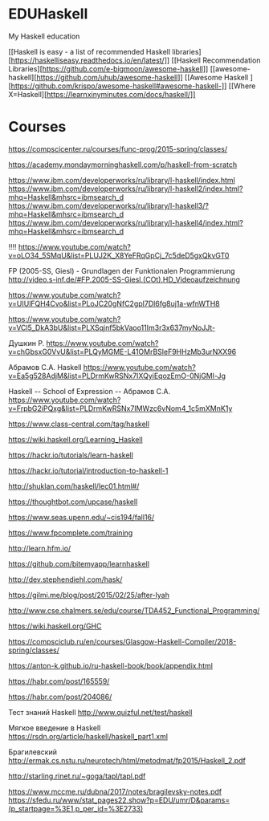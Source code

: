 # EDUHaskell
My Haskell education

[[Haskell is easy - a list of recommended Haskell libraries][https://haskelliseasy.readthedocs.io/en/latest/]]
[[Haskell Recommendation Libraries][https://github.com/e-bigmoon/awesome-haskell]]
[[awesome-haskell][https://github.com/uhub/awesome-haskell]]
[[Awesome Haskell ][https://github.com/krispo/awesome-haskell#awesome-haskell-]]
[[Where X=Haskell][https://learnxinyminutes.com/docs/haskell/]]

# Courses

https://compscicenter.ru/courses/func-prog/2015-spring/classes/

https://academy.mondaymorninghaskell.com/p/haskell-from-scratch

https://www.ibm.com/developerworks/ru/library/l-haskell/index.html
https://www.ibm.com/developerworks/ru/library/l-haskell2/index.html?mhq=Haskell&mhsrc=ibmsearch_d
https://www.ibm.com/developerworks/ru/library/l-haskell3/?mhq=Haskell&mhsrc=ibmsearch_d
https://www.ibm.com/developerworks/ru/library/l-haskell4/index.html?mhq=Haskell&mhsrc=ibmsearch_d



!!!!
https://www.youtube.com/watch?v=oLO34_5SMqU&list=PLUJ2K_X8YeFRqGpCj_7c5deD5gxQkvGT0

FP (2005-SS, Giesl) - Grundlagen der Funktionalen Programmierung
http://video.s-inf.de/#FP.2005-SS-Giesl.(COt).HD_Videoaufzeichnung


https://www.youtube.com/watch?v=UIUlFQH4Cvo&list=PLoJC20gNfC2gpI7Dl6fg8uj1a-wfnWTH8

https://www.youtube.com/watch?v=VCl5_DkA3bU&list=PLXSqjnf5bkVaoo11Im3r3x637myNoJJt-


Душкин Р.
https://www.youtube.com/watch?v=chGbsxG0VvU&list=PLQyMGME-L41OMrBSleF9HHzMb3urNXX96


Абрамов С.А. Haskell
https://www.youtube.com/watch?v=Ea5g528AdjM&list=PLDrmKwRSNx7IXQyiEqozEmO-0NjGMl-Jg

Haskell -- School of Expression  -- Абрамов С.А.
https://www.youtube.com/watch?v=FrpbG2iPQxg&list=PLDrmKwRSNx7IMWzc6vNom4_1c5mXMnK1y


https://www.class-central.com/tag/haskell

https://wiki.haskell.org/Learning_Haskell

https://hackr.io/tutorials/learn-haskell

https://hackr.io/tutorial/introduction-to-haskell-1


http://shuklan.com/haskell/lec01.html#/

https://thoughtbot.com/upcase/haskell


https://www.seas.upenn.edu/~cis194/fall16/

https://www.fpcomplete.com/training

http://learn.hfm.io/

https://github.com/bitemyapp/learnhaskell

http://dev.stephendiehl.com/hask/


https://gilmi.me/blog/post/2015/02/25/after-lyah

http://www.cse.chalmers.se/edu/course/TDA452_Functional_Programming/

https://wiki.haskell.org/GHC

https://compsciclub.ru/en/courses/Glasgow-Haskell-Compiler/2018-spring/classes/

https://anton-k.github.io/ru-haskell-book/book/appendix.html

https://habr.com/post/165559/

https://habr.com/post/204086/

Тест знаний Haskell
http://www.quizful.net/test/haskell

Мягкое введение в Haskell
https://rsdn.org/article/haskell/haskell_part1.xml


Брагилевский
http://ermak.cs.nstu.ru/neurotech/html/metodmat/fp2015/Haskell_2.pdf

http://starling.rinet.ru/~goga/tapl/tapl.pdf

https://www.mccme.ru/dubna/2017/notes/bragilevsky-notes.pdf
https://sfedu.ru/www/stat_pages22.show?p=EDU/umr/D&params=(p_startpage=%3E1,p_per_id=%3E2733)


